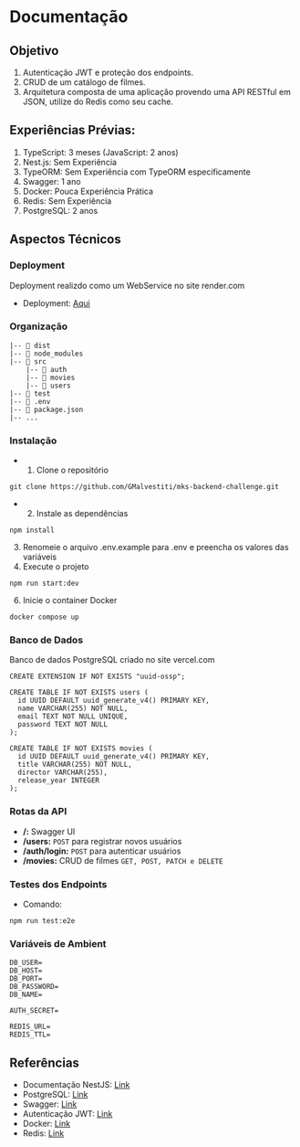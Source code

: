Documentação
===========================

Objetivo
---------------

1. Autenticação JWT e proteção dos endpoints.
2. CRUD de um catálogo de filmes.
3. Arquitetura composta de uma aplicação provendo uma API RESTful em JSON, utilize do Redis como seu cache.

Experiências Prévias:
---------------

1. TypeScript: 3 meses (JavaScript: 2 anos)
3. Nest.js: Sem Experiência
4. TypeORM: Sem Experiência com TypeORM especificamente
5. Swagger: 1 ano
6. Docker: Pouca Experiência Prática
7. Redis: Sem Experiência
8. PostgreSQL: 2 anos

Aspectos Técnicos
---------------
### Deployment

 Deployment realizdo como um WebService no site render.com

- Deployment: [Aqui](https://mks-backend-challenge.onrender.com/)

### Organização
```
|-- 📂 dist
|-- 📂 node_modules
|-- 📂 src
    |-- 📂 auth
    |-- 📂 movies
    |-- 📂 users
|-- 📂 test
|-- 📄 .env
|-- 📄 package.json
|-- ...
```

### Instalação

- 1. Clone o repositório
```
git clone https://github.com/GMalvestiti/mks-backend-challenge.git
```
- 2. Instale as dependências
```
npm install
```
3. Renomeie o arquivo .env.example para .env e preencha os valores das variáveis
4. Execute o projeto
```
npm run start:dev
```
6. Inicie o container Docker
```
docker compose up
```

### Banco de Dados

 Banco de dados PostgreSQL criado no site vercel.com

```
CREATE EXTENSION IF NOT EXISTS "uuid-ossp";

CREATE TABLE IF NOT EXISTS users (
  id UUID DEFAULT uuid_generate_v4() PRIMARY KEY,
  name VARCHAR(255) NOT NULL,
  email TEXT NOT NULL UNIQUE,
  password TEXT NOT NULL
);

CREATE TABLE IF NOT EXISTS movies (
  id UUID DEFAULT uuid_generate_v4() PRIMARY KEY,
  title VARCHAR(255) NOT NULL,
  director VARCHAR(255),
  release_year INTEGER
);
```

### Rotas da API

 - **/:** Swagger UI
 - **/users:** `POST` para registrar novos usuários
 - **/auth/login:** `POST` para autenticar usuários
 - **/movies:** CRUD de filmes `GET, POST, PATCH e DELETE`

### Testes dos Endpoints

 - Comando:
 ```
 npm run test:e2e
 ```

### Variáveis de Ambient

```
DB_USER=
DB_HOST=
DB_PORT=
DB_PASSWORD=
DB_NAME=

AUTH_SECRET=

REDIS_URL=
REDIS_TTL=
```

Referências
---------------

- Documentação NestJS: [Link](https://docs.nestjs.com/)
- PostgreSQL: [Link](https://blog.devgenius.io/setting-up-nestjs-with-postgresql-ac2cce9045fe)
- Swagger: [Link](https://docs.nestjs.com/openapi/introduction)
- Autenticação JWT: [Link](https://docs.nestjs.com/security/authentication)
- Docker: [Link](https://dev.to/chukwutosin_/step-by-step-guide-setting-up-a-nestjs-application-with-docker-and-postgresql-5hei)
- Redis: [Link](https://www.tomray.dev/nestjs-caching-redis)
